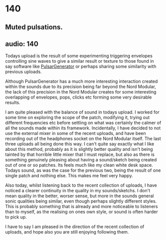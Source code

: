 # 140
## Muted pulsations.
audio: 140
---

Todays upload is the result of some experimenting triggering envelopes controlling sine waves to give a similar result or texture to those found in say software like <a href="http://www.create.ucsb.edu/PulsarGenerator/index.html" title="PulsarGenerator" target="_blank">PulsarGenerator</a> or perhaps sharing some similarity with previous uploads.

Although PulsarGenerator has a much more interesting interaction created within the sounds due to its precision being far beyond the Nord Modular, the lack of this precision in the Nord Modular creates for some interesting overlapping of envelopes, pops, clicks etc forming some very desirable results. 

I am quite pleased with the balance of sound in todays upload. I worked for some time on exploring the scope of the patch, modifying it, trying out different frequencies etc before settling on what was certainly the calmer of all the sounds made within its framework. Incidentally, I have decided to not use the external mixer in some of the recent uploads, and have been recording out of the headphones socket on the Nord Modular itself. The last three uploads all being done this way. I can't quite say exactly what I like about this method, probably as it is slightly better quality and isn't being tainted by that horrible little mixer that I must replace, but also as there is something genuinely pleasing about having a sound/sketch being created out of one or so patches. Its feels much like my clean white desk space. Todays sound, as was the case for the previous two, being the result of one single patch and nothing else. This makes me feel very happy.

Also today, whilst listening back to the recent collection of uploads, I have noticed a clearer continuity in the quality in my sounds/sketchs. I don't mean quality in the better, worser sense, but more in the sounds general sonic qualities being similar, even though perhaps slightly different styles. This is probably something that is already and more noticeable to listeners than to myself, as the realising on ones own style, or sound is often harder to pick up.

I have to say I am pleased in the direction of the recent collection of uploads, and hope also you are still enjoying following them.
